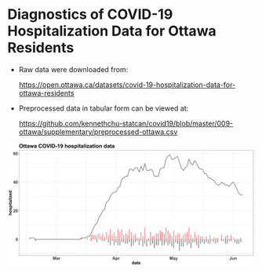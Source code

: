 
Diagnostics of COVID-19 Hospitalization Data for Ottawa Residents
=================================================================

*  Raw data were downloaded from:

    https://open.ottawa.ca/datasets/covid-19-hospitalization-data-for-ottawa-residents

*  Preprocessed data in tabular form can be viewed at:

    https://github.com/kennethchu-statcan/covid19/blob/master/009-ottawa/supplementary/preprocessed-ottawa.csv

<img src="./supplementary/plot-ottawa-hospitalization.png" width="1000">

